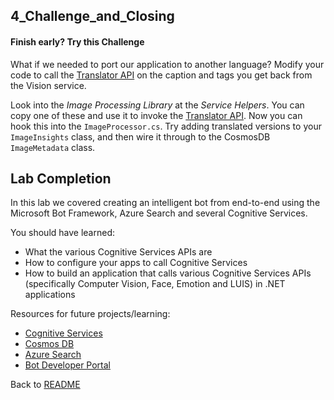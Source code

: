 ## 4_Challenge_and_Closing

#### Finish early? Try this Challenge ####

What if we needed to port our application to another language? Modify your code to call the [Translator API](https://azure.microsoft.com/en-us/services/cognitive-services/translator-text-api/) on the caption and tags you get back from the Vision service.

Look into the _Image Processing Library_ at the _Service Helpers_. You can copy one of these and use it to invoke the [Translator API](https://docs.microsofttranslator.com/text-translate.html). Now you can hook this into the `ImageProcessor.cs`. Try adding translated versions to your `ImageInsights` class, and then wire it through to the CosmosDB `ImageMetadata` class. 


## Lab Completion

In this lab we covered creating an intelligent bot from end-to-end using the Microsoft Bot Framework, Azure Search and several Cognitive Services.

You should have learned:
- What the various Cognitive Services APIs are
- How to configure your apps to call Cognitive Services
- How to build an application that calls various Cognitive Services APIs (specifically Computer Vision, Face, Emotion and LUIS) in .NET applications



Resources for future projects/learning:

- [Cognitive Services](https://www.microsoft.com/cognitive-services)
- [Cosmos DB](https://docs.microsoft.com/en-us/azure/cosmos-db/)
- [Azure Search](https://azure.microsoft.com/en-us/services/search/)
- [Bot Developer Portal](http://dev.botframework.com)



Back to [README](./0_README.md)